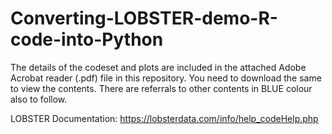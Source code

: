 # Converting-LOBSTER-demo-R-code-into-Python

The details of the codeset and plots are included in the attached Adobe Acrobat reader (.pdf) file in this repository. 
You need to download the same to view the contents. There are referrals to other contents in BLUE colour also to follow.

LOBSTER Documentation: https://lobsterdata.com/info/help_codeHelp.php
